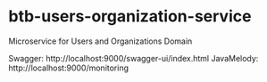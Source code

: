 # btb-users-organization-service
Microservice for Users and Organizations Domain

Swagger: http://localhost:9000/swagger-ui/index.html
JavaMelody: http://localhost:9000/monitoring
